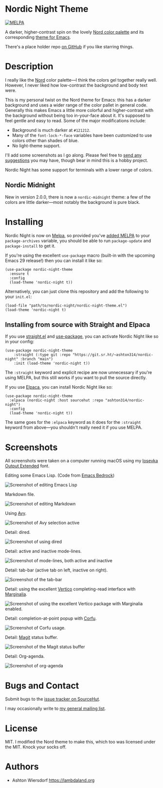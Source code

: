 # Nordic Night Theme

<a href="https://melpa.org/#/nordic-night-theme"><img alt="MELPA" src="https://melpa.org/packages/nordic-night-theme-badge.svg"/></a>

A darker, higher-contrast spin on the lovely [Nord color palette](https://nordtheme.com) and its corresponding [theme for Emacs](https://github.com/nordtheme/emacs).

There's a place holder repo [on GitHub](https://github.com/ashton314/nordic-night) if you like starring things.

# Description

I really like the [Nord](https://nordtheme.com) color palette—I think the colors gel together really well. However, I never liked how low-contrast the background and body text were.

This is my personal twist on the Nord theme for Emacs: this has a darker background and uses a wider range of the color pallet in general code. Generally this makes Emacs a little more colorful and higher-contrast with the background without being too in-your-face about it. It's supposed to feel gentle and easy to read. Some of the major modifications include:

 - Background is much darker at `#121212`.
 - Many of the `font-lock-*-face` variables have been customized to use colors other than shades of blue.
 - No light-theme support.

I'll add some screenshots as I go along. Please feel free to [send any suggestions](https://todo.sr.ht/~ashton314/nordic-night) you may have, though bear in mind this is a hobby project.

Nordic Night has some support for terminals with a lower range of colors.

## Nordic Midnight

New in version 2.0.0, there is now a `nordic-midnight` theme: a few of the colors are little darker—most notably the background is pure black.

<!-- # Color palette -->

<!-- <style> -->
<!-- .pill { -->
<!--   height: 5rem; -->
<!--   width: 8rem; -->
<!--   text-align: center; -->
<!--   margin-left: 0.5rem; -->
<!--   margin-right: 0.5rem; -->
<!--   border-radius: 0.5rem; -->
<!-- } -->
<!-- .pill-row { -->
<!--     display: flex; -->
<!--     justify-content: around; -->
<!--     margin-bottom: 0.5rem; -->
<!-- } -->
<!-- </style> -->

<!-- <div class="pill-row"> -->
<!--   <div class="pill" style="background-color: #121212"> -->
<!--     nearblack -->
<!--   </div> -->
<!--   <div class="pill" style="background-color: #181818"> -->
<!--     lighterblack -->
<!--   </div> -->
<!--   <div class="pill" style="background-color: #3b4252"> -->
<!--     nord1 -->
<!--   </div> -->
<!--   <div class="pill" style="background-color: #434c5e"> -->
<!--     nord2 -->
<!--   </div> -->
<!--   <div class="pill" style="background-color: #4C566A"> -->
<!--     nord3 -->
<!--   </div> -->
<!-- </div> -->
<!-- <div class="pill-row"> -->
<!--   <div class="pill" style="background-color: #6b7e86"> -->
<!--     lessdark3.1 -->
<!--   </div> -->
<!--   <div class="pill" style="background-color: #8892a4"> -->
<!--     lessdark3.2 -->
<!--   </div> -->
<!--   <div class="pill" style="background-color: #b5bdcc"> -->
<!--     lessdark3.3 -->
<!--   </div> -->
<!-- </div> -->
<!-- <div class="pill-row"> -->
<!--   <div class="pill" style="background-color: #D8DEE9; color: #3b4252"> -->
<!--     nord4 -->
<!--   </div> -->
<!--   <div class="pill" style="background-color: #E5E9F0; color: #3b4252"> -->
<!--     nord5 -->
<!--   </div> -->
<!--   <div class="pill" style="background-color: #ECEFF4; color: #3b4252"> -->
<!--     nord6 -->
<!--   </div> -->
<!-- </div> -->
<!-- <div class="pill-row"> -->
<!--   <div class="pill" style="background-color: #8FBCBB"> -->
<!--     nord7 -->
<!--   </div> -->
<!--   <div class="pill" style="background-color: #88C0D0"> -->
<!--     nord8 -->
<!--   </div> -->
<!--   <div class="pill" style="background-color: #81A1C1"> -->
<!--     nord9 -->
<!--   </div> -->
<!--   <div class="pill" style="background-color: #5E81AC"> -->
<!--     nord10 -->
<!--   </div> -->
<!-- </div> -->
<!-- <div class="pill-row"> -->
<!--   <div class="pill" style="background-color: #BF616A"> -->
<!--     nord11 -->
<!--   </div> -->
<!--   <div class="pill" style="background-color: #D08770"> -->
<!--     nord12 -->
<!--   </div> -->
<!--   <div class="pill" style="background-color: #EBCB8B"> -->
<!--     nord13 -->
<!--   </div> -->
<!--   <div class="pill" style="background-color: #A3BE8C"> -->
<!--     nord14 -->
<!--   </div> -->
<!--   <div class="pill" style="background-color: #B48EAD"> -->
<!--     nord15 -->
<!--   </div> -->
<!-- </div> -->

# Installing

Nordic Night is now on [Melpa](https://melpa.org/#/nordic-night-theme), so provided you've [added MELPA](https://melpa.org/#/getting-started) to your `package-archives` variable, you should be able to run `package-update` and `package-install` to get it.

If you're using the excellent `use-package` macro (built-in with the upcoming Emacs 29 release!) then you can install it like so:

```emacs-lisp
(use-package nordic-night-theme
  :ensure t
  :config
  (load-theme 'nordic-night t))
```

Alternatively, you can just clone this repository and add the following to your `init.el`:

```emacs-lisp
(load-file "path/to/nordic-night/nordic-night-theme.el")
(load-theme 'nordic-night t)
```

## Installing from source with Straight and Elpaca

If you use [straight.el](https://github.com/radian-software/straight.el) and [use-package](https://github.com/jwiegley/use-package), you can activate Nordic Night like so in your config:

```emacs-lisp
(use-package nordic-night-theme
    :straight (:type git :repo "https://git.sr.ht/~ashton314/nordic-night" :branch "main")
    :init (load-theme 'nordic-night t))
```

The `:straight` keyword and explicit recipe are now unnecessary if you're using MELPA, but this still works if you want to pull the source directly.

If you use [Elpaca](https://github.com/progfolio/elpaca), you can install Nordic Night like so:

```emacs-lisp
(use-package nordic-night-theme
  :elpaca (nordic-night :host sourcehut :repo "ashton314/nordic-night")
  :config
  (load-theme 'nordic-night t))
```

The same goes for the `:elpaca` keyword as it does for the `:straight` keyword from above—you shouldn't really need it if you use MELPA.

# Screenshots

All screenshots were taken on a computer running macOS using my [Iosevka Output Extended](https://sr.ht/~ashton314/iosevka-output/) font.

Editing some Emacs Lisp. (Code from [Emacs Bedrock](https://sr.ht/~ashton314/emacs-bedrock/))

![Screenshot of editing Emacs Lisp](screenshots/elisp.png)

Markdown file.

![Screenshot of editing Markdown](screenshots/markdown.png)

Using [Avy](https://github.com/abo-abo/avy).

![Screenshot of Avy selection active](screenshots/detail-avy.png)

Detail: dired.

![Screenshot of using dired](screenshots/detail-dired.png)

Detail: active and inactive mode-lines.

![Screenshot of mode-lines, both active and inactive](screenshots/detail-modelines.png)

Detail: tab-bar (active tab on left, inactive on right).

![Screenshot of the tab-bar](screenshots/detail-tab-bar.png)

Detail: using the excellent [Vertico](https://github.com/minad/vertico) completing-read interface with [Marginalia](https://github.com/minad/marginalia/).

![Screenshot of using the excellent Vertico package with Marginalia enabled.](screenshots/detail-vertico-find-file.png)

Detail: completion-at-point popup with [Corfu](https://github.com/minad/corfu).

![Screenshot of Corfu usage](screenshots/detail-corfu.png).

Detail: [Magit](https://magit.vc) status buffer.

![Screenshot of the Magit status buffer](screenshots/detail-magit.png)

Detail: Org-agenda.

![Screenshot of org-agenda](screenshots/detail-org-agenda.png)

# Bugs and Contact

Submit bugs to the [issue tracker on SourceHut](https://todo.sr.ht/~ashton314/nordic-night).

I may occasionally write to [my general mailing list](https://lists.sr.ht/~ashton314/public-inbox).

# License

MIT. I modified the Nord theme to make this, which too was licensed under the MIT. Knock your socks off.

# Authors

 - Ashton Wiersdorf https://lambdaland.org
